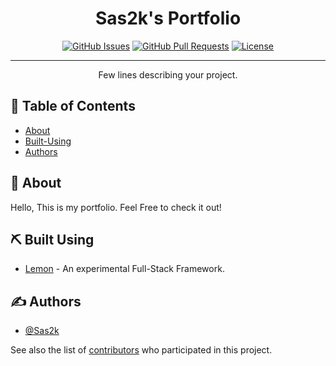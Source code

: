 <h1 align="center">Sas2k's Portfolio</h3>

<div align="center">

[![GitHub Issues](https://img.shields.io/github/issues/sas2k/portfolio.svg)](https://github.com/sas2k/portfolio/issues)
[![GitHub Pull Requests](https://img.shields.io/github/issues-pr/sas2k/portfolio.svg)](https://github.com/Sas2k/portfolio/pulls)
[![License](https://img.shields.io/badge/license-MIT-blue.svg)](/LICENSE)

</div>

---

<p align="center"> Few lines describing your project.
    <br> 
</p>

## 📝 Table of Contents

- [About](#about)
- [Built-Using](#built_using)
- [Authors](#authors)

## 📕 About <a name = "about"></a>

Hello, This is my portfolio. Feel Free to check it out!


## ⛏️ Built Using <a name = "built_using"></a>

- [Lemon](https://github.com/Sas2k/Lemon) - An experimental Full-Stack Framework.

## ✍️ Authors <a name = "authors"></a>

- [@Sas2k](https://github.com/Sas2k)

See also the list of [contributors](https://github.com/kylelobo/The-Documentation-Compendium/contributors) who participated in this project.
